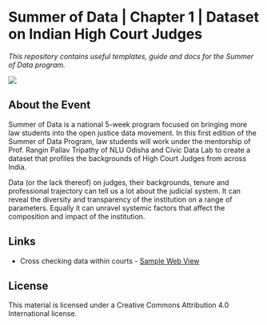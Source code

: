 # Summer of Data | Chapter 1 | Dataset on Indian High Court Judges

_This repository contains useful templates, guide and docs for the Summer of Data program._

![](https://justicehub.in/assets/events/homebanner.png)

## About the Event

Summer of Data is a national 5-week program focused on bringing more law students into the open justice data movement. In this first edition of the Summer of Data Program, law students will work under the mentorship of Prof. Rangin Pallav Tripathy of NLU Odisha and Civic Data Lab to create a dataset that profiles the backgrounds of High Court Judges from across India.

Data (or the lack thereof) on judges, their backgrounds, tenure and professional trajectory can tell us a lot about the judicial system. It can reveal the diversity and transparency of the institution on a range of parameters. Equally it can unravel systemic factors that affect the composition and impact of the institution. 


## Links

- Cross checking data within courts - [Sample Web View](https://justicehub-in.github.io/summer-of-data-chapter-1/scripts/cross-check-entries.html)

## License

This material is licensed under a Creative Commons Attribution 4.0 International license.
